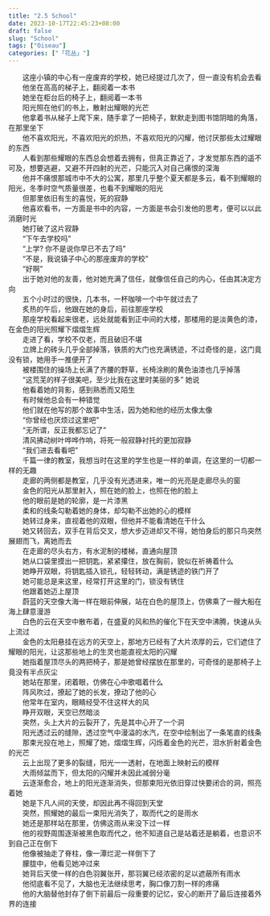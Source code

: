 ```yaml
---  
title: "2.5 School"  
date: 2023-10-17T22:45:23+08:00  
draft: false  
slug: "School"  
tags: ["Oiseau"]  
categories: ["「花丛」"]  
---  
```

　　这座小镇的中心有一座废弃的学校，她已经提过几次了，但一直没有机会去看  
　　他坐在高高的梯子上，翻阅着一本书  
　　她坐在柜台后的椅子上，翻阅着一本书  
　　阳光照在他们的书上，散射出耀眼的光芒  
　　他拿着书从梯子上爬下来，随手拿了一把椅子，默默走到图书馆阴暗的角落，在那里坐下  
　　他不喜欢阳光，不喜欢阳光的炽热，不喜欢阳光的闪耀，他讨厌那些太过耀眼的东西  
　　人看到那些耀眼的东西总会想着去拥有，但真正靠近了，才发觉那东西的遥不可及，想要逃避，又避不开四射的光芒，只能沉入对自己痛恨的深海  
　　他并不痛恨那城市中不大的公寓，那里几乎整个夏天都是多云，看不到耀眼的阳光，冬季时空气质量很差，也看不到耀眼的阳光  
　　但那里依旧有生的喜悦，死的寂静  
　　他喜欢看书，一方面是书中的内容，一方面是书会引发他的思考，便可以以此消磨时光  
　　她打破了这片寂静  
　　“下午去学校吗”  
　　“上学? 你不是说你早已不去了吗”  
　　“不是，我说镇子中心的那座废弃的学校”  
　　“好啊”  
　　出于她对他的友善，他对她充满了信任，就像信任自己的内心，任由其决定方向  
　　五个小时过的很快，几本书，一杯咖啡一个中午就过去了  
　　炙热的午后，他跟在她的身后，前往那座学校  
　　那座学校看起来很老，远处就能看到正中间的大楼，那楼用的是淡黄色的漆，在金色的阳光照耀下熠熠生辉  
　　走进了看，学校不仅老，而且破旧不堪  
　　立牌上的砖头几乎全部掉落，铁质的大门也充满锈迹，不过奇怪的是，这门竟没有锁，她用手一推便开了  
　　被楼围住的操场上长满了齐腰的野草，长椅涂刷的黄色油漆也几乎掉落  
　　“这荒芜的样子很美吧，至少比我在这里时美丽的多” 她说  
　　他看着她的背影，感到熟悉而又陌生  
　　有时候他总会有一种错觉  
　　他们就在他写的那个故事中生活，因为她和他的经历太像太像  
　　“你曾经也厌烦过这里吧”  
　　“无所谓，反正我都忘记了”  
　　清风拂动树叶哗哗作响，将死一般寂静衬托的更加寂静  
　　“我们进去看看吧”  
　　千篇一律的教室，我想当时在这里的学生也是一样的单调，在这里的一切都一样的无趣  
　　走廊的两侧都是教室，几乎没有光透进来，唯一的光亮是走廊尽头的窗  
　　金色的阳光从那里射入，照在她的脸上，也照在他的脸上  
　　他的眼前是她的轮廓，是一片漆黑  
　　柔和的线条勾勒着她的身体，却勾勒不出她的心的模样  
　　她转过身来，直视着他的双眼，但他并不能看清她在干什么  
　　她又转回去，双手在背后交叉，想大步迈进却又不得，她怕身后的那只鸟突然展翅而飞，离她而去  
　　在走廊的尽头右方，有水泥制的楼梯，直通向屋顶  
　　她从口袋里摸出一把钥匙，紧紧攥住，放在胸前，貌似在祈祷着什么  
　　她睁开双眼，将钥匙插入锁孔，轻轻转动，满是锈迹的铁门开了  
　　她可能总是来这里，经常打开这里的门，锁没有锈住  
　　他跟着她迈上屋顶  
　　蔚蓝的天空像大海一样在眼前伸展，站在白色的屋顶上，仿佛乘了一艘大船在海上肆意漫游  
　　白色的云在天空中散布着，在盛夏的风和热的催化下在天空中沸腾，快速从头上流过  
　　金色的太阳悬挂在远方的天空上，那地方已经有了大片浓厚的云，它们遮住了耀眼的阳光，让这那些地上的生灵也能直视太阳的闪耀  
　　她指着屋顶尽头的两把椅子，那是她曾经摆放在那里的，可奇怪的是那椅子上竟没有半点灰尘  
　　她站在那里，闭着眼，仿佛在心中歌唱着什么  
　　阵风吹过，撩起了她的长发，撩动了他的心  
　　他常年在室内，眼睛经受不住这样大的风  
　　睁开双眼，天空已然暗淡  
　　突然，头上大片的云裂开了，先是其中心开了一个洞  
　　阳光透过云的缝隙，透过空气中漫溢的水汽，在空中绘制出了一条笔直的线条  
　　那束光投在地上，照耀了她，熠熠生辉，闪烁着金色的光芒，泪水折射着金色的光芒  
　　云上出现了更多的裂缝，阳光一一透射，在地面上映射云的模样  
　　大雨倾盆而下，但太阳的闪耀并未因此减弱分毫  
　　云逐渐愈合，地上的阳光逐渐消失，但那束阳光依旧穿过快要闭合的洞，照亮着她  
　　她是下凡人间的天使，却因此再不得回到天堂  
　　突然，照耀她的最后一束阳光消失了，取而代之的是雨水  
　　她还是那样站在那里，仿佛这雨从来没下过一样  
　　他的视野周围逐渐被黑色取而代之，他不知道自己是站着还是躺着，也意识不到自己正在倒下  
　　他像被抽走了脊柱，像一潭烂泥一样倒下了  
　　朦胧中，他看见她冲过来  
　　她背后天使一样的白色羽翼张开，那羽翼已经浓密的足以遮蔽所有雨水  
　　他彻底看不见了，大脑也无法继续思考，胸口像刀割一样的疼痛  
　　他的大脑替他封存了倒下前最后一段重要的记忆，安心的断开了最后连接着外界的连接  
　　
　　
　
　　
　　
　　
　　
